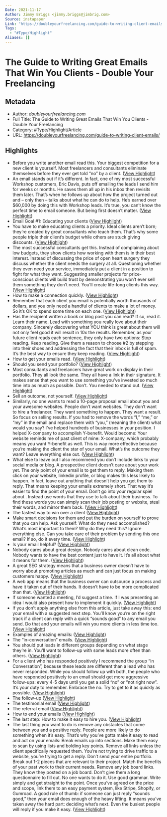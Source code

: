 ```yaml
---
Date: 2021-11-17
Author: Jimmy Briggs <jimmy.briggs@jimbrig.com>
Source: instapaper
Link: "https://doubleyourfreelancing.com/guide-to-writing-client-emails/"
Tags:
  - "#Type/Highlight"
Aliases: []
---
```


# The Guide to Writing Great Emails That Win You Clients - Double Your Freelancing

## Metadata

* Author: *doubleyourfreelancing.com*
* Full Title: The Guide to Writing Great Emails That Win You Clients - Double Your Freelancing
* Category: #Type/Highlight/Article
* URL: https://doubleyourfreelancing.com/guide-to-writing-client-emails/

## Highlights

* Before you write another email read this.
  Your biggest competition for a new client is yourself. Most freelancers and consultants eliminate themselves before they ever get told “no” by a client. ([View Highlight](https://instapaper.com/read/1364271969/14671609))
* An email stands out if it’s different. In fact, one of my most successful Workshop customers, Eric Davis, puts off emailing the leads I send him for weeks or months. He saves them all up in his inbox then revisits them later.
  That’s when he follows up about how the project turned out and – only then – talks about what he can do to help. He’s earned over $60,000 by doing this with Workshop leads.
  It’s true, you can’t know the perfect time to email someone. But being first doesn’t matter. ([View Highlight](https://instapaper.com/read/1364271969/14671614))
* Email Goal #1: Educating your clients ([View Highlight](https://instapaper.com/read/1364271969/14671616))
* You have to make educating clients a priority. Ideal clients aren’t born; they’re created by great consultants who teach them. That’s why some people triple their client’s budget while others are stuck giving discounts. ([View Highlight](https://instapaper.com/read/1364271969/14671619))
* The most successful consultants get this. Instead of complaining about low budgets, they show clients how working with them is in their best interest.
  Instead of discussing the price of open heart surgery they discuss whether the client needs the surgery at all. Questioning whether they even need your service, immediately put a client in a position to fight for what they want.
  Suggesting smaller projects for price-conscious clients will build trust by demonstrating you won’t ever sell them something they don’t need. You’ll create life-long clients this way. ([View Highlight](https://instapaper.com/read/1364271969/14671621))
* How to make a connection quickly. ([View Highlight](https://instapaper.com/read/1364271969/14671622))
* Remember that each client you email is potentially worth thousands of dollars, and you only need a handful of clients to make a lot of money. So it’s OK to spend some time on each one. ([View Highlight](https://instapaper.com/read/1364271969/14671625))
* Has the recipient written a book or blog post you can read? If so, read it. Learn their name. Lead with something you really love about their company. Sincerely discovering what YOU think is great about them will not only feel good it will result in 10x the results. Remember, as your future client reads each sentence, they only have two options:
  Stop reading.
  Keep reading.
  Give them a reason to choose #2 by stepping into their shoes and addressing the fact that their inbox is full of spam. It’s the best way to ensure they keep reading. ([View Highlight](https://instapaper.com/read/1364271969/14671627))
* How to get your emails read. ([View Highlight](https://instapaper.com/read/1364271969/14671628))
* Should you send your portfolio? ([View Highlight](https://instapaper.com/read/1364271969/14671632))
* Most consultants and freelancers have great work on display in their portfolio. They all look the same. They all have a link in their signature. It makes sense that you want to use something you’ve invested so much time into as much as possible. Don’t. You needed to stand out. ([View Highlight](https://instapaper.com/read/1364271969/14671636))
* Sell an outcome, not yourself. ([View Highlight](https://instapaper.com/read/1364271969/14671638))
* Similarly, no one wants to read a 10-page proposal email about you and your awesome websites. People don’t want websites. They don’t want to hire a freelancer. They want something to happen. They want a result.
  So focus on selling results.
  If you had to remove the words “I,” “me,” or “my” in the email and replace them with “you,” (meaning the client) what would you say?
  I’ve helped hundreds of businesses in your position. I helped X-company to accomplish Y-benefit.
  Would become:
  Your website reminds me of past client of mine: X-company, which probably means you want Y-benefit as well.
  This is way more effective because you’re making the client the star of your email. What’s the outcome they want? Leave everything else out. ([View Highlight](https://instapaper.com/read/1364271969/14671641))
* What else to leave out
  I also recommend you don’t include links to your social media or blog. A prospective client doesn’t care about your work yet.
  The only point of your email is to get them to reply. Making them click on your website, linkedin profile, or blog makes this less likely to happen.
  In fact, leave out anything that doesn’t help you get them to reply. That means keeping your emails extremely short. That way it’s easier to find the point of your email.
  Don’t go into your regular spiel about <insert boring specialty>. Instead use words that they use to talk about their business. To find these words you can simply scan their job posting or website, steal their words, and mirror them back. ([View Highlight](https://instapaper.com/read/1364271969/14671644))
* The fastest way to win over a client ([View Highlight](https://instapaper.com/read/1364271969/14671645))
* Make smart decisions for them and put the burden on yourself to prove that you can help. Ask yourself:
  What do they need accomplished?
  What’s most important to them?
  Why do they need this?
  Ignore everything else. Can you take care of their problem by sending this one email? If so, do it every time. ([View Highlight](https://instapaper.com/read/1364271969/14671647))
* Is your email helpful? ([View Highlight](https://instapaper.com/read/1364271969/14671650))
* Nobody cares about great design. Nobody cares about clean code. Nobody wants to have the best content just to have it. It’s all about what it means for them. ([View Highlight](https://instapaper.com/read/1364271969/14671651))
* A great SEO strategy means that a business owner doesn’t have to worry about promoting articles as much and can just focus on making customers happy. ([View Highlight](https://instapaper.com/read/1364271969/14671653))
* A web app means that the business owner can outsource a process and have it taken out of their hands. It doesn’t have to be more complicated than that. ([View Highlight](https://instapaper.com/read/1364271969/14671654))
* If someone wanted a meeting, I’d suggest a time. If I was presenting an idea I would also present how to implement it quickly. ([View Highlight](https://instapaper.com/read/1364271969/14671658))
* If you don’t apply anything else from this article, just take away this: end your email with a suggested next step. You’ll know you’re on the right track if a client can reply with a quick “sounds good” to any email you send.
  Do that and your emails will win you more clients in less time too. ([View Highlight](https://instapaper.com/read/1364271969/14671661))
* Examples of amazing emails: ([View Highlight](https://instapaper.com/read/1364271969/14671662))
* The “in-conversation” emails. ([View Highlight](https://instapaper.com/read/1364271969/14671663))
* You should put leads in different groups depending on what stage they’re in. You’ll want to follow-up with some leads more often than others. ([View Highlight](https://instapaper.com/read/1364271969/14671665))
* For a client who has responded positively I recommend the group “In Conversation”, because these leads are different than a lead who has never responded. While you should follow up with both, the people who have responded positively to an email should get more aggressive follow-ups: every 4-5 days until you get a solid “no” or “not right now”. It’s your duty to remember. Embrace the no. Try to get to it as quickly as possible. ([View Highlight](https://instapaper.com/read/1364271969/14671667))
* The follow-up ([View Highlight](https://instapaper.com/read/1364271969/14671668))
* The testimonial email ([View Highlight](https://instapaper.com/read/1364271969/14671670))
* The referral email ([View Highlight](https://instapaper.com/read/1364271969/14671671))
* How to end your emails ([View Highlight](https://instapaper.com/read/1364271969/14671672))
* The last step: How to make it easy to hire you. ([View Highlight](https://instapaper.com/read/1364271969/14671673))
* The last thing you want to do is remove any obstacles that come between you and a positive reply. People are more likely to do something when it’s easy. That’s why you’ve gotta make it easy to read and act on your emails:
  Break emails up into sections.
  Make them easy to scan by using lists and bolding key points.
  Remove all links unless the client specifically requested them. You’re not trying to drive traffic to a website, you’re trying to get a reply.
  Don’t send your entire portfolio. Break out 1-2 pieces that are relevant to their project.
  Match the benefits of your past work to their current needs.
  Remove any job board links. They know they posted on a job board.
  Don’t give them a long questionnaire to fill out. No one wants to do it.
  Use good grammar. Write simply and get straight to the point.
  Once you’ve agreed on the price and scope, link them to an easy payment system, like Stripe, Shopify, or Gumroad.
  A good rule of thumb: if someone can just reply “sounds good,” then your email does enough of the heavy lifting.
  It means you’ve taken away the hard part: deciding what’s next. Even the busiest people will reply if you make it easy. ([View Highlight](https://instapaper.com/read/1364271969/14671676))
